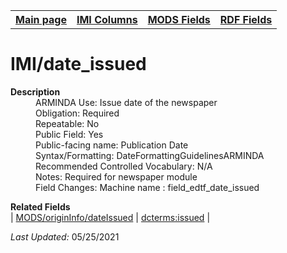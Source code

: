 <!DOCTYPE html>
<html>

<body>
<table style="width:100%">
  <tr>
    <th><a href="index.md">Main page</a></th>
	<th><a href="IMI.md">IMI Columns</a></th>
    <th><a href="MODS.md">MODS Fields</a></th>
    <th><a href="RDF.md">RDF Fields</a></th>
  </tr>
</table>

<h1>IMI/date_issued</h1>
<dl>
  <dt><b>Description</b></dt>
  <dd>ARMINDA Use: Issue date of the newspaper</dd>
  <dd>Obligation: Required</dd>
  <dd>Repeatable: No</dd>
  <dd>Public Field: Yes</dd>
  <dd>Public-facing name: Publication Date</dd>
  <dd>Syntax/Formatting: DateFormattingGuidelinesARMINDA</dd>
  <dd>Recommended Controlled Vocabulary: N/A</dd>
  <dd>Notes: Required for newspaper module</dd>
  <dd>Field Changes: Machine name : field_edtf_date_issued</dd>
</dl>
<dl>
	<dt><b>Related Fields</b></dt>
		| <a href="mods.originInfo_dateIssued.md">MODS/originInfo/dateIssued</a> | <a href="rdf.dcterms.issued.md">dcterms:issued</a> |
</dl>
<p><i>Last Updated: </i>05/25/2021</p>
</body>
</html>